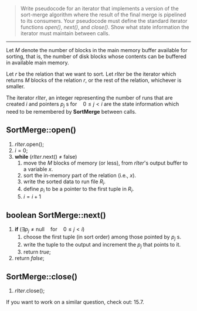 > Write pseudocode for an iterator that implements a version of the sort-merge algorithm 
> where the result of the final merge is pipelined to its consumers. Your pseudocode must 
> define the standard iterator functions _open()_, _next()_, and _close()_. Show what 
> state information the iterator must maintain between calls. 

--------------------------------

Let $M$ denote the number of blocks in the main memory buffer available for sorting, that 
is, the number of disk blocks whose contents can be buffered in available main memory. 

Let $r$ be the relation that we want to sort. Let $rIter$ be the iterator which returns $M$
blocks of the relation $r$, or the rest of the relation, whichever is smaller. 

The iterator $rIter$, an integer representing the number of runs that are created $i$ and pointers 
$p_j$ s $\text{for} \quad 0 \leq j < i$ are the state information which need to be 
remembered by **SortMerge** between calls. 

## SortMerge::open()

1. $rIter$.open();
2. $i = 0$; 
3. **while** ($rIter$.next() $\neq$ false)
    1. move the $M$ blocks of memory (or less), from $rIter$'s output buffer to a variable $x$. 
    2. sort the in-memory part of the relation (i.e., $x$). 
    3. write the sorted data to run file $R_i$. 
    4. define $p_i$ to be a pointer to the first tuple in $R_i$. 
    5. $i = i + 1$

## boolean SortMerge::next()

1. **if** ($\exists p_j \neq \text{null} \quad \text{for} \quad 0 \leq j < i$)
    1. choose the first tuple (in sort order) among those pointed by $p_j$ s.
    2. write the tuple to the output and increment the $p_j$ that points to it. 
    3. return _true_;
2. return _false_;  

## SortMerge::close()

1. $rIter$.close(); 

If you want to work on a similar question, check out: 15.7.